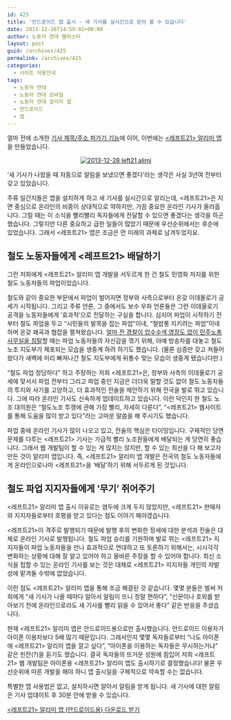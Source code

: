 ```yaml
---
id: 425
title: '안드로이드 앱 출시 - 새 기사를 실시간으로 받아 볼 수 있습니다'
date: 2013-12-26T14:59:02+00:00
author: 노동자 연대 웹마스터
layout: post
guid: /archives/425
permalink: /archives/425
categories:
  - 사이트 이용안내
tags:
  - 노동자 연대
  - 노동자 연대 모바일
  - 노동자 연대 알리미 앱
  - 안드로이드
  - 앱
---
```

얼마 전에 소개한 [기사 제목/주소 퍼가기 기능](/archives/407 "카톡 등 문자로 기사를 쉽게 공유하도록 돕는 기능을 만들었습니다")에 이어, 이번에는 <a title="&lt;레프트21> 알리미 앱" href="https://play.google.com/store/apps/details?id=com.left21.alimi" target="_blank">&lt;레프트21> 알리미 앱</a>을 만들었습니다.

<a style="display: block; text-align: center;" href="/wp-content/uploads/2013/12/2013-12-28-left21-alimi.png"><img class="aligncenter size-full wp-image-426" alt="2013-12-28 left21 alimi" src="/wp-content/uploads/2013/12/2013-12-28-left21-alimi.png" width="540" srcset="/wp-content/uploads/2013/12/2013-12-28-left21-alimi.png 960w, /wp-content/uploads/2013/12/2013-12-28-left21-alimi-300x250.png 300w" sizes="(max-width: 960px) 100vw, 960px" /></a>

‘새 기사가 나왔을 때 자동으로 알림을 보냈으면 좋겠다’라는 생각은 사실 3년여 전부터 갖고 있었습니다.

주류 일간지들은 앱을 설치하게 하고 새 기사를 실시간으로 알리는데, &lt;레프트21>은 지면 중심으로 온라인의 비중이 상대적으로 약하지만, 가끔 중요한 온라인 기사가 올라옵니다. 그럴 때는 이 소식을 빨리빨리 독자들에게 전달할 수 있으면 좋겠다는 생각을 하곤 했습니다. 그렇지만 다른 중요하고 급한 일들이 많았기 때문에 우선순위에서는 후순에 있었습니다. 그래서 &lt;레프트21> 앱은 조금은 먼 미래의 과제로 남겨두었지요.

## 철도 노동자들에게 &lt;레프트21> 배달하기

그런 저희에게 &lt;레프트21> 알리미 앱 개발을 서두르게 한 건 철도 민영화 저지를 위한 철도 노동자들의 파업이었습니다.

철도와 같이 중요한 부문에서 파업이 벌어지면 정부와 사측으로부터 온갖 이데올로기 공세가 시작됩니다. 그리고 주류 언론, 그 중에서도 보수 우파 언론들은 그런 이데올로기 공격을 노동자들에게 ‘효과적’으로 전달하는 구실을 합니다. 심지어 파업이 시작하기 전부터 철도 파업을 두고 “시민들의 발목을 잡는 파업”이네, “철밥통 지키려는 파업”이네 하며 온갖 왜곡과 협잡을 펼쳐왔습니다. <a title="민주노총 본부 침탈은 노동자 운동에 대한 전쟁 선포다" href="http://wspaper.org/article/13972" target="_blank">얼마 전 경찰이 압수수색 영장도 없이 민주노총 사무실을 침탈</a>할 때는 파업 노동자들의 자신감을 꺾기 위해, 아예 방송차를 대놓고 철도 노조 지도부가 체포되는 모습을 생중계 하려 하기도 했습니다. (물론 심증만 갖고 쳐들어 왔다가 새벽에 미리 빠져나간 철도 지도부에게 뒤통수 맞는 모습이 생중계 됐습니다만.)

“철도 파업 정당하다” 하고 주장하는 저희 &lt;레프트21>은, 정부와 사측의 이데올로기 공세에 맞서서 파업 전부터 그리고 파업 중인 지금은 더더욱 말할 것도 없이 철도 노동자들의 투지와 사기를 고양하고, 더 효과적인 전술을 제안하기 위해 전국을 발로 뛰고 있습니다. 그에 따라 온라인 기사도 신속하게 업데이트하고 있습니다. 이런 덕인지 한 철도 노조 대의원은 “철도노조 투쟁에 관해 가장 빨리, 자세히 다룬다”, “&lt;레프트21> 웹사이트를 통해 도움을 많이 받고 있다”라는 고마운 말씀을 해 주시기도 했습니다.

파업 중에 온라인 기사가 많이 나오고 있고, 전술의 핵심은 타이밍입니다. 구체적인 당면 문제를 다루는 &lt;레프트21> 기사는 가급적 빨리 노조원들에게 배달되는 게 당연히 좋습니다. 그래서 웹 개발팀이 할 수 있는 게 많지는 않지만, 할 수 있는 최선을 다 해 보고자 만든 것이 알리미 앱입니다. 즉, &lt;레프트21> 알리미 앱 개발은 전국의 철도 노동자들에게 온라인으로나마 &lt;레프트21>을 ‘배달’하기 위해 서두르게 된 것입니다.

## 철도 파업 지지자들에게 ‘무기’ 쥐어주기

&lt;레프트21> 알리미 앱 출시 이유로는 염두에 크게 두지 않았지만, &lt;레프트21> 판매자와 지지자들로부터 호평을 받고 있다는 점도 이야기 해야겠습니다.

&lt;레프트21>이 격주로 발행되기 때문에 발행 후의 변화한 정세에 대한 분석과 전술은 대체로 온라인 기사로 발행됩니다. 철도 파업 승리를 기원하며 발로 뛰는 &lt;레프트21> 지지자들이 파업 노동자들을 만나 효과적으로 연대하고 또 토론하기 위해서는, 시시각각 변화하는 상황에 대해 잘 알고 있어야 하고 올바른 주장을 할 수 있어야 합니다. 최신 소식을 접할 수 있는 온라인 기사를 보는 것은 대체로 &lt;레프트21> 지지자들 개인의 자발성에 맡겨둘 수밖에 없었습니다.

이런 점도 &lt;레프트21> 알리미 앱을 통해 조금 해결된 것 같습니다. 몇몇 분들은 벌써 저희에게 “새 기사가 나올 때마다 알아서 알림이 뜨니 정말 편하다”, “신문이나 호외를 받아보기 전에 온라인으로라도 새 기사를 빨리 읽을 수 있어서 좋다” 같은 반응을 주셨습니다.

현재 &lt;레프트21> 알리미 앱은 안드로이드용으로만 출시했습니다. 안드로이드 이용자가 아이폰 이용자보다 5배 많기 때문입니다. 그래서인지 몇몇 독자들로부터 “나도 아이폰에 &lt;레프트21> 알리미 앱을 깔고 싶다”, “아이폰을 이용하는 독자들은 무시하는거냐” 같은 핀잔(?)을 듣기도 했습니다. 결국 독자들의 뜨거운 성원에 힘입어 저희 &lt;레프트21> 웹 개발팀은 아이폰용 &lt;레프트21> 알리미 앱도 출시하기로 결정했습니다! 물론 우선순위에 따른 개발을 해야 하니 앱 출시일을 구체적으로 약속할 수는 없습니다.

특별한 앱 사용법은 없고, 설치하시면 알아서 알림을 받게 됩니다. 새 기사에 대한 알림은 기사 업데이트 후 30분 안에 받을 수 있습니다.

<a title="&lt;레프트21> 알리미 앱 (안드로이드용) 다운로드 받기" href="https://play.google.com/store/apps/details?id=com.left21.alimi" target="_blank">&lt;레프트21> 알리미 앱 (안드로이드용) 다운로드 받기</a>